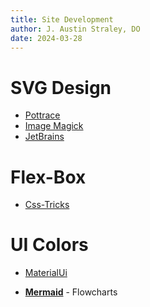 ```yaml
---
title: Site Development
author: J. Austin Straley, DO
date: 2024-03-28
---
```


# SVG Design

- [Pottrace](https://kilobtye.github.io/potrace/)
- [Image Magick](https://imagemagick.org/)
- [JetBrains](https://www.jetbrains.com/lp/mono/)

# Flex-Box
- [Css-Tricks](https://css-tricks.com/snippets/css/a-guide-to-flexbox/)

# UI Colors
- [MaterialUi](https://materialui.co/metrocolors)

<div class="grid cards" markdown>

- __[Mermaid]__ - Flowcharts

</div>

[Mermaid]: https://mermaid.js.org/syntax/mindmap.html
